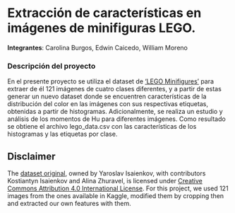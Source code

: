 # Extracción de características en imágenes de minifiguras LEGO.

**Integrantes**: Carolina Burgos, Edwin Caicedo, William Moreno

### Descripción del proyecto

En el presente proyecto se utiliza el dataset de [‘LEGO Minifigures’][kaggle] para extraer de él 121 imágenes de cuatro clases diferentes, y a partir de estas generar un nuevo dataset donde se encuentren características de la distribución del color en las imágenes con sus respectivas etiquetas, obtenidas a partir de histogramas. Adicionalmente, se realiza un estudio y análisis de los momentos de Hu para diferentes imágenes. Como resultado se obtiene el archivo lego_data.csv con las características de los histogramas y las etiquetas por clase.

## Disclaimer
The [dataset original][kaggle], owned by Yaroslav Isaienkov, with contributors Kostiantyn Isaienkov and Alina Zhuravel, is licensed under
[Creative Commons Attribution 4.0 International License][cc-by]. For this project, we used 121 images from the ones available in Kaggle, modified them by cropping then and extracted our own features with them.

[cc-by]: http://creativecommons.org/licenses/by/4.0/
[kaggle]: https://www.kaggle.com/ihelon/lego-minifigures-classification
